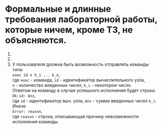 # Формальные и длинные требования лабораторной работы, которые ничем, кроме ТЗ, не объясняются.

1.
2.
3. У пользователя должна быть возможность отправлять команды типа: \
    `exec id n k_1 ... k_n`, \
    где `exec` - команда, `id` - идентификатор вычислительного узла, \
    `n` - количество вееденных чисел, `k_i` - некоторое число. \
    Ответом на команду в случае успешного исполнения будет строка: \
    `Ok:id: Ans`, \
    где `id` - идентификатор выч. узла, `Ans` - сумма введенных чисел `k_i`. \
    Иначе \
    `Error: reason`, \
     где `reason` - строка, описывающая причину невозможности исполнения команды.
